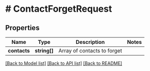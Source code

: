 # # ContactForgetRequest

## Properties

Name | Type | Description | Notes
------------ | ------------- | ------------- | -------------
**contacts** | **string[]** | Array of contacts to forget | 

[[Back to Model list]](../../README.md#documentation-for-models) [[Back to API list]](../../README.md#documentation-for-api-endpoints) [[Back to README]](../../README.md)


